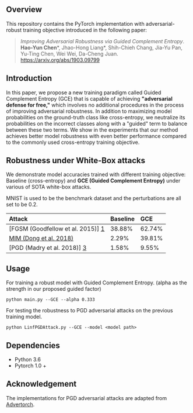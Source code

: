 ## Overview


This repository contains the PyTorch implementation with adversarial-robust training objective introduced in the following paper:

> _Improving Adversarial Robustness via Guided Complement Entropy_. <br>
**Hao-Yun Chen**\*, Jhao-Hong Liang\*, Shih-Chieh Chang, Jia-Yu Pan, Yu-Ting Chen, Wei Wei, Da-Cheng Juan. <br> <https://arxiv.org/abs/1903.09799>

## Introduction
In this paper, we propose a new training paradigm called Guided Complement Entropy (GCE) that is capable of achieving **"adversarial defense for free,"** which involves no additional procedures in the process of improving adversarial robustness. In addition to maximizing model probabilities on the ground-truth class like cross-entropy, we neutralize its probabilities on the incorrect classes along with a "guided" term to balance between these two terms. We show in the experiments that our method achieves better model robustness with even better performance compared to the commonly used cross-entropy training objective.

## Robustness under White-Box attacks

We demonstrate model accuracies trained with different training objective: Baseline (cross-entropy) and **GCE (Guided Complement Entropy)** under various of SOTA white-box attacks.

 MNIST is used to be the benchmark dataset and the perturbations are all set to be 0.2.

| Attack              | Baseline  | GCE |
|:-------------------|:---------------------|:---------------------|
| [FGSM (Goodfellow et al. 2015)] [1]               |               38.88%  |               62.74%  |
| [MIM (Dong et al. 2018)][2]                |               2.29%  |               39.81%  |
| [PGD (Madry et al. 2018)] [3]                |               1.58%  |               9.55%  |

[1]: https://arxiv.org/abs/1412.6572
[2]: https://arxiv.org/abs/1710.06081
[3]: https://arxiv.org/abs/1706.06083

## Usage

For training a robust model with Guided Complement Entropy. (alpha as the strength in our proposed guided factor)

	python main.py --GCE --alpha 0.333 

For testing the robustness to PGD adversarial attacks on the previous training model.

	python LinfPGDAttack.py --GCE --model <model path>
	

## Dependencies

* Python 3.6 
* Pytorch 1.0 +



## Acknowledgement

The implementations for PGD adversarial attacks are adapted from [Advertorch](https://github.com/BorealisAI/advertorch).